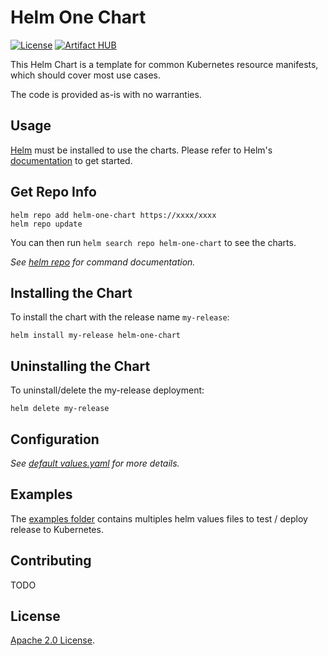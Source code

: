 # Helm One Chart

[![License](https://img.shields.io/badge/License-Apache%202.0-blue.svg)](https://opensource.org/licenses/Apache-2.0)
[![Artifact HUB](https://img.shields.io/endpoint?url=https://artifacthub.io/badge/repository/helm-one-chart)](https://artifacthub.io/packages/search?repo=helm-one-chart)

This Helm Chart is a template for common Kubernetes resource manifests, which should cover most use cases.

The code is provided as-is with no warranties.

## Usage

[Helm](https://helm.sh) must be installed to use the charts.
Please refer to Helm's [documentation](https://helm.sh/docs/) to get started.

## Get Repo Info

```console
helm repo add helm-one-chart https://xxxx/xxxx
helm repo update
```

You can then run `helm search repo helm-one-chart` to see the charts.

_See [helm repo](https://helm.sh/docs/helm/helm_repo/) for command documentation._

## Installing the Chart

To install the chart with the release name `my-release`:

```console
helm install my-release helm-one-chart
```

## Uninstalling the Chart

To uninstall/delete the my-release deployment:

```console
helm delete my-release
```

## Configuration

_See [default values.yaml](https://github.com/groupe-creative/helm-one-chart/blob/main/helm/values.yaml) for more details._

## Examples

The [examples folder](https://github.com/groupe-creative/helm-one-chart/blob/main/examples/) contains multiples helm values files to test / deploy release to Kubernetes.


## Contributing

TODO

## License

<!-- Keep full URL links to repo files because this README syncs from main to gh-pages.  -->
[Apache 2.0 License](https://github.com/groupe-creative/helm-one-chart/blob/main/LICENSE).
